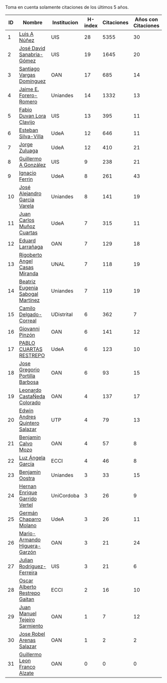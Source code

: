 Toma en cuenta solamente citaciones de los últimos 5 años.

ID | Nombre | Institucion | H-index | Citaciones | Años con Citaciones | PhD Year| PhD Country |
--- | ------ | ---------- | -------- | ---------- | ----------| --- | --- | 
1 | [Luis A Núñez](https://scholar.google.com/citations?user=2Q5_QxkAAAAJ&hl=en) | UIS | 28 | 5355 | 30 |  1989 | VEN |
2 | [José David Sanabria-Gómez](https://scholar.google.com/citations?user=Tclray4AAAAJ&hl=en) | UIS | 19 | 1645 | 20 | 2001 | MEX |
3 | [Santiago Vargas Domínguez](https://scholar.google.com/citations?hl=en&user=9DDaTaAAAAAJ) | OAN | 17 | 685 | 14 | 2008 | ESP |
4 | [Jaime E. Forero-Romero](https://scholar.google.com/citations?user=TLTK6WgAAAAJ) | Uniandes | 14 | 1332 | 13 | 2007 | FRA |
5 | [Fabio Duvan Lora Clavijo](https://scholar.google.com/citations?hl=en&user=bV-me9AAAAAJ&view_op=list_works)| UIS | 13 | 395 | 11 | 2013 | MEX |
6 | [Esteban Silva-Villa](https://scholar.google.com/citations?user=S8-YLHaAJLMC&hl=en) | UdeA | 12 | 646 | 11 |  2011 | NED |
7 | [Jorge Zuluaga](https://scholar.google.com/citations?user=qpGVqNwAAAAJ&hl=en&oi=ao) | UdeA | 12 | 410 | 21 | 2005 | COL |
8 | [Guillermo A González](https://scholar.google.com/citations?user=pvM7yGcAAAAJ&hl=en) | UIS | 9 | 238 | 21 | 1998 | BRA |
9 | [Ignacio Ferrin](https://scholar.google.com/citations?user=bGBCFskAAAAJ&hl=en) | UdeA | 8 | 261 | 43 | 1976 | USA |
10 | [José Alejandro García Varela](https://scholar.google.com/citations?user=iA0H5dgAAAAJ&hl=en) | Uniandes | 8 | 141 | 19 | | |
11 | [Juan Carlos Muñoz Cuartas](https://scholar.google.com/citations?user=tQkmHH8AAAAJ&hl=en) | UdeA | 7 | 315 | 11 | 2011 | GER |
12 | [Eduard Larrañaga](https://scholar.google.com/citations?hl=en&user=HyknmA8AAAAJ) | OAN | 7 | 129 | 18 |  | |
13 | [Rigoberto Angel Casas Miranda](https://scholar.google.com/citations?user=i9vdtq0AAAAJ&hl=en) | UNAL | 7 | 118 | 19 | | |
14 | [Beatriz Eugenia Sabogal Martínez](https://scholar.google.com/citations?user=T-0RjQYAAAAJ&hl=en) | Uniandes | 7 | 119 | 19 | | |
15 | [Camilo Delgado-Correal](https://scholar.google.com/citations?user=HXHGks0AAAAJ) | UDistrital | 6 | 362 | 7 | | |
16 | [Giovanni Pinzón](https://scholar.google.com/citations?user=F25UKOkAAAAJ&hl=en)| OAN | 6 | 141 | 12 | | |
17 | [PABLO CUARTAS RESTREPO](https://scholar.google.com/citations?user=c4zrU20AAAAJ&hl=en) | UdeA | 6 | 123 | 10 | | |
18 | [Jose Gregorio Portilla Barbosa](https://scholar.google.com/citations?hl=en&user=tDx7hEMAAAAJ) | OAN | 6 | 93 | 15 | | |
19 | [Leonardo CastaÑeda Colorado](https://scholar.google.com/citations?hl=en&user=yJNS9DIAAAAJ) | OAN | 4 | 137 | 17 |  | |
20 | [Edwin Andres Quintero Salazar](https://scholar.google.com/citations?user=Si_rL4gAAAAJ&hl=en&oi=ao)| UTP | 4 | 79 | 13 | | |
21 | [Benjamin Calvo Mozo](https://scholar.google.com/citations?hl=en&user=xBhWLdQAAAAJ) | OAN | 4 | 57 | 8 | | |
22 | [Luz Ángela García](https://scholar.google.com/citations?hl=en&user=ouj4SO0AAAAJ) | ECCI | 4 | 46 | 8 |  | |
23 | [Benjamin Oostra](https://scholar.google.com/citations?user=A-57orIAAAAJ&hl=en&oi=ao) | Uniandes | 3 | 33 | 15 | | |
24 | [Hernan Enrique Garrido Vertel](https://scholar.google.com/citations?user=nij86aIAAAAJ) | UniCordoba | 3 | 26 | 9 |  | |
25 | [Germán Chaparro Molano](https://scholar.google.com/citations?user=FHzXPgoAAAAJ&hl=en) | UdeA | 3 | 26 | 11 |  | |
26 | [Mario-Armando Higuera-Garzón](https://scholar.google.com/citations?user=goHAHhMAAAAJ&hl=en) | OAN | 3 | 21 | 24 | | |
27 | [Julian Rodriguez-Ferreira](https://scholar.google.com/citations?user=gy2sAsIAAAAJ&hl=en&oi=ao) | UIS | 3 | 21 | 6 | | |
28 | [Oscar Alberto Restrepo Gaitan](https://scholar.google.com/citations?user=ecKvoBgAAAAJ&hl=en) | ECCI | 2 | 16 | 10 | | |
29 | [Juan Manuel Tejeiro Sarmiento](https://scholar.google.com/citations?hl=en&user=hGwadTAAAAAJ) | OAN | 1 | 7 | 12 | | |
30 | [Jose Robel Arenas Salazar](https://scholar.google.com/citations?hl=en&user=IEVLREYAAAAJ) | OAN | 1 | 2 | 2 | | |
31 | [Guillermo Leon Franco Alzate](https://scholar.google.com/citations?hl=en&user=5VSFp1sAAAAJ) | OAN | 0 | 0 | 0 | -1 | |

